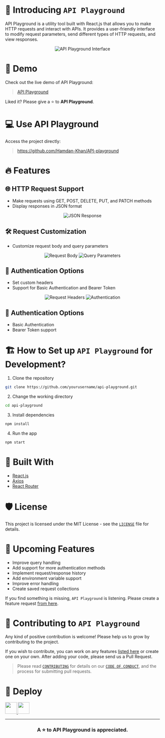 # 👋 Introducing `API Playground`

API Playground is a utility tool built with React.js that allows you to make HTTP requests and interact with APIs. It provides a user-friendly interface to modify request parameters, send different types of HTTP requests, and view responses.

<p align="center">
<img src="https://res.cloudinary.com/dftm1aoqy/image/upload/v1687354423/api-playground_vogmtc.png" alt="API Playground Interface"/>
</p>

# 🚀 Demo
Check out the live demo of API Playground:

> [API Playground](https://apis-playground.vercel.app/)

Liked it? Please give a ⭐️ to **API Playground**.

# 💻 Use API Playground
Access the project directly:

> https://github.com/Hamdan-Khan/API-playground

# 🔥 Features

## 🌐 HTTP Request Support
- Make requests using GET, POST, DELETE, PUT, and PATCH methods
- Display responses in JSON format

<p align="center">
<img src="https://res.cloudinary.com/dftm1aoqy/image/upload/v1687355161/api-playground-response_flf9lv.png" alt="JSON Response"/>
</p>

## 🛠️ Request Customization
- Customize request body and query parameters

<p align="center">
<img src="https://res.cloudinary.com/dftm1aoqy/image/upload/v1687355160/api-playground-body_yqlb0h.png" alt="Request Body"/>
<img src="https://res.cloudinary.com/dftm1aoqy/image/upload/v1687355160/api-playground-query_bk8jaw.png" alt="Query Parameters"/>
</p>

## 📡 Authentication Options
- Set custom headers
- Support for Basic Authentication and Bearer Token

<p align="center">
<img src="https://res.cloudinary.com/dftm1aoqy/image/upload/v1687355160/api-playground-headers_etgoua.png" alt="Request Headers"/>
<img src="https://res.cloudinary.com/dftm1aoqy/image/upload/v1687355160/api-playground-auth_fxa3ex.png" alt="Authentication"/>
</p>

## 📡 Authentication Options
- Basic Authentication
- Bearer Token support

# 🏗️ How to Set up `API Playground` for Development?

1. Clone the repository

```bash
git clone https://github.com/yourusername/api-playground.git
```

2. Change the working directory

```bash
cd api-playground
```

3. Install dependencies

```bash
npm install
```

4. Run the app

```bash
npm start
```

# 🍔 Built With
- [React.js](https://reactjs.org/)
- [Axios](https://axios-http.com/)
- [React Router](https://reactrouter.com/)

# 🛡️ License
This project is licensed under the MIT License - see the [`LICENSE`](LICENSE) file for details.

# 🦄 Upcoming Features
- Improve query handling
- Add support for more authentication methods
- Implement request/response history
- Add environment variable support
- Improve error handling
- Create saved request collections

If you find something is missing, `API Playground` is listening. Please create a feature request [from here](https://github.com/yourusername/api-playground/issues/new).

# 🤝 Contributing to `API Playground`
Any kind of positive contribution is welcome! Please help us to grow by contributing to the project.

If you wish to contribute, you can work on any features [listed here](#-upcoming-features) or create one on your own. After adding your code, please send us a Pull Request.

> Please read [`CONTRIBUTING`](CONTRIBUTING.md) for details on our [`CODE OF CONDUCT`](CODE_OF_CONDUCT.md), and the process for submitting pull requests.

# 🚀 Deploy

<a href="https://vercel.com/new/project?template=https://github.com/yourusername/api-playground">
<img src="https://vercel.com/button" height="37.5px" />
</a>
<a href="https://app.netlify.com/start/deploy?repository=https://github.com/yourusername/api-playground">
<img src="https://www.netlify.com/img/deploy/button.svg" height="37.5px" />
</a>

---

<h3 align="center">
A ⭐️ to <b>API Playground</b> is appreciated.
</h3>
